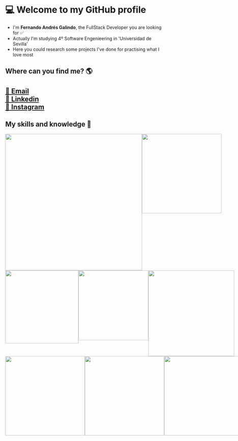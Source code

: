 <body>
<h1>💻 Welcome to my GitHub profile </h1>
<ul>
  <li> I'm <strong>Fernando Andrés Galindo</strong>, the FullStack Developer you are looking for ✅</li>
  <li> Actually I'm studying 4º Software Engenieering in 'Universidad de Sevilla' </li>
  <li> Here you could research some projects I've done for practising what I love most </li>
</ul>
<h2> Where can you find me? 🌎 <h2>
  <a href="mailto:fernando.andres.dev@gmail.com" target="_blank">📩 Email</a> <br>
  <a href="https://www.linkedin.com/in/fernando-andr%C3%A9s-dev/" target="_blank">💼 Linkedin</a> <br>
  <a href="https://www.instagram.com/nendanfito/?hl=es" target=_blank>📸 Instagram</a>
  <h2> My skills and knowledge 🧠 </h2>
  
  <div style="display:flex"> 
    <img width="430px" src="https://www.applinet.es/wp-content/uploads/2014/08/HTML5_CSS_JavaScript.png"/> 
    <img width="250px" src="https://img.icons8.com/color/480/mongodb.png"/></div>
  <div style="display:flex">
    <img width="230px" src="https://img.icons8.com/color/480/graphql.png"/>
    <img width="220px" src="https://judithcristina.github.io/My-portfolio/img/iconos/git.png"/>
    <img width="270px" src="https://upload.wikimedia.org/wikipedia/commons/thumb/d/d9/Node.js_logo.svg/1280px-Node.js_logo.svg.png"/>
  </div>
  <div style="display:flex">
    <img width="250px" src="https://upload.wikimedia.org/wikipedia/commons/thumb/a/a7/React-icon.svg/640px-React-icon.svg.png"/>
    <img width="250px" src="https://www.isnotdown.com/assets/pics/spring.png"/> 
    <img width="250px" src="https://elblogdecodigo.files.wordpress.com/2014/12/java_logo.png"/></div>
</body>
  

